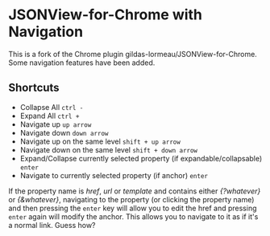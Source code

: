 JSONView-for-Chrome with Navigation
===================

This is a fork of the Chrome plugin gildas-lormeau/JSONView-for-Chrome. Some navigation features have been added.

Shortcuts
-------------------------

* Collapse All `ctrl -`
* Expand All `ctrl +`
* Navigate up `up arrow`
* Navigate down `down arrow`
* Navigate up on the same level `shift + up arrow`
* Navigate down on the same level `shift + down arrow`
* Expand/Collapse currently selected property (if expandable/collapsable) `enter`
* Navigate to currently selected property (if anchor) `enter`

If the property name is _href_, _url_ or _template_ and contains either _{?whatever}_ or _{&whatever}_, navigating to the property (or clicking the property name) and then pressing the `enter` key will allow you to edit the href and pressing `enter` again will modify the anchor. This allows you to navigate to it as if it's a normal link. Guess how?
